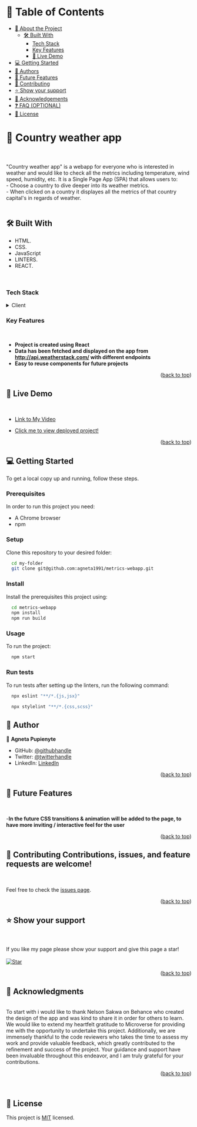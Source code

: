 <a name="readme-top"></a>

<div align="center">

</div>

# 📗 Table of Contents

- [📖 About the Project](#about-project)
  - [🛠 Built With](#built-with)
    - [Tech Stack](#tech-stack)
    - [Key Features](#key-features)
    - [🚀 Live Demo](#live-demo)
- [💻 Getting Started](#getting-started)
- [👥 Authors](#authors)
- [🔭 Future Features](#future-features)
- [🤝 Contributing](#contributing)
- [⭐️ Show your support](#support)
- [🙏 Acknowledgements](#acknowledgements)
- [❓ FAQ (OPTIONAL)](#faq)
- [📝 License](#license)

# 📖 Country weather app <a name="about-project"></a>

<br>

<br>
"Country weather app" is a webapp for everyone who is interested in weather and would like to check all the metrics including temperature, wind speed, humidity, etc. It is a Single Page App (SPA) that allows users to:<br>
- Choose a country to dive deeper into its weather metrics.<br>
- When clicked on a country it displayes all the metrics of that country capital's in regards of weather.

<br>
<br>

## 🛠 Built With <a name="built-with"></a>

- HTML.
- CSS.
- JavaScript
- LINTERS.
- REACT.

<br>

### Tech Stack <a name="tech-stack"></a>

<details>
  <summary>Client</summary>
  <ul>
    <li><a href="https://developer.mozilla.org/en-US/docs/Web/HTML">HTML</a></li>
    <li><a href="https://developer.mozilla.org/en-US/docs/Web/CSS">CSS</a></li>
    <li><a href="https://www.javascript.com/">JavaScript</a></li>
  </ul>
</details>

### Key Features <a name="key-features"></a>

<br>

- **Project is created using React**
- **Data has been fetched and displayed on the app from http://api.weatherstack.com/ with different endpoints**
- **Easy to reuse components for future projects**

<p align="right">(<a href="#readme-top">back to top</a>)</p>

## 🚀 Live Demo <a name="live-demo"></a>

<br>

- [Link to My Video](https://www.loom.com/share/ce31ad4234d14e6db6f758e22814a103?sid=124ad354-2a7e-4559-9e0b-221f23121417)

- [Click me to view deployed project!](https://zingy-stroopwafel-f883fb.netlify.app/)

<p align="right">(<a href="#readme-top">back to top</a>)</p>

## 💻 Getting Started <a name="getting-started"></a>

To get a local copy up and running, follow these steps.

### Prerequisites

In order to run this project you need:

- A Chrome browser
- npm

### Setup

Clone this repository to your desired folder:

```sh
  cd my-folder
  git clone git@github.com:agneta1991/metrics-webapp.git
```

### Install

Install the prerequisites this project using:

```sh
  cd metrics-webapp
  npm install
  npm run build
```

### Usage

To run the project:

```sh
  npm start
```

### Run tests

To run tests after setting up the linters, run the following command:

```sh
  npx eslint "**/*.{js,jsx}"
```

```sh
  npx stylelint "**/*.{css,scss}"
```
## 👥 Author <a name="authors"></a>

👤 **Agneta Pupienyte**

- GitHub: [@githubhandle](https://github.com/agneta1991)
- Twitter: [@twitterhandle](https://twitter.com/pupienytea)
- LinkedIn: [LinkedIn](https://www.linkedin.com/in/agneta-pupienyte-124a27256/?originalSubdomain=lt)

<p align="right">(<a href="#readme-top">back to top</a>)</p>

## 🔭 Future Features <a name="future-features"></a>

<br>

-**In the future CSS transitions & animation will be added to the page, to have more inviting / interactive feel for the user**

<p align="right">(<a href="#readme-top">back to top</a>)</p>

## 🤝 Contributing <a name="contributing"></a>Contributions, issues, and feature requests are welcome!

<br>

Feel free to check the [issues page](https://github.com/agneta1991/metrics-webapp/issues).

<p align="right">(<a href="#readme-top">back to top</a>)</p>

## ⭐️ Show your support <a name="support"></a>

<br>

If you like my page please show your support and give this page a star!
<br>
<br>
[![Star](https://img.shields.io/github/stars/agneta1991/metrics-webapp?style=social)](https://github.com/agneta1991/metrics-webapp)

<p align="right">(<a href="#readme-top">back to top</a>)</p>

## 🙏 Acknowledgments <a name="acknowledgements"></a>

<br>
To start with i would like to thank Nelson Sakwa on Behance who created the design of the app and was kind to share it in order for others to learn.


<br>
We would like to extend my heartfelt gratitude to Microverse for providing me with the opportunity to undertake this project. Additionally, we are immensely thankful to the code reviewers who takes the time to assess my work and provide valuable feedback, which greatly contributed to the refinement and success of the project. Your guidance and support have been invaluable throughout this endeavor, and I am truly grateful for your contributions.

<p align="right">(<a href="#readme-top">back to top</a>)</p>
<br>

## 📝 License <a name="license"></a>

This project is [MIT](./LICENSE) licensed.
